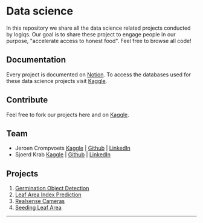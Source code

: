 # Data science

In this repository we share all the data science related projects conducted
by logiqs. Our goal is to share these project to engage people in our purpose,
"accelerate access to honest food". Feel free to browse all code!

## Documentation

Every project is documented on [Notion].
To access the databases used for these data science projects visit [Kaggle].

## Contribute

Feel free to fork our projects here and on [Kaggle].

## Team

* Jeroen Crompvoets
  [Kaggle] |
  [Github](https://github.com/Jeroen-Crompvoets) |
  [LinkedIn](https://www.linkedin.com/in/jeroen-crompvoets-26446612a/)
* Sjoerd Krab
  [Kaggle] |
  [Github](https://github.com/sjoerdkrab) |
  [LinkedIn](https://www.linkedin.com/in/sjoerd-krab-11ab24a3/)

## Projects

 1. [Germination Object Detection]
 1. [Leaf Area Index Prediction]
 1. [Realsense Cameras]
 1. [Seeding Leaf Area]

---

 [Notion]: https://mewing-ice-c35.notion.site/04f0b19801364664a98c068d3742386f?v=35e0485f134e47e4b9c07bd7616a15b4
 [Kaggle]: https://www.kaggle.com/jeroencrompvoets
 [Germination Object Detection]: /
 [Realsense Cameras]: /
 [Leaf Area Index Prediction]: https://mewing-ice-c35.notion.site/LOG-Leaf-area-index-prediction-b5041fa615544bc7b6e8437604d52f1c
 [Seeding Leaf Area]: https://mewing-ice-c35.notion.site/Germination-CV-Assesment-63c5888a0dbe417b81a92b5b3cf14564
